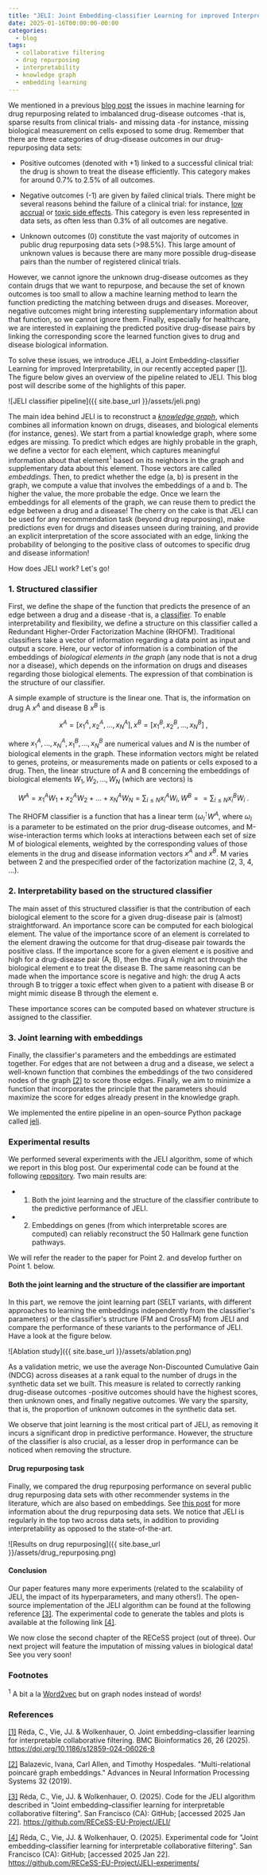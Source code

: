 ```yaml
---
title: "JELI: Joint Embedding-classifier Learning for improved Interpretability"
date: 2025-01-16T00:00:00-00:00
categories:
  - blog
tags:
  - collaborative filtering
  - drug repurposing
  - interpretability
  - knowledge graph
  - embedding learning
---
```


We mentioned in a previous [blog post](https://recess-eu-project.github.io/blog/collaborative-filtering-benchmark/) the issues in machine learning for drug repurposing related to imbalanced drug-disease outcomes -that is, sparse results from clinical trials- and missing data -for instance, missing biological measurement on cells exposed to some drug. Remember that there are three categories of drug-disease outcomes in our drug-repurposing data sets:

- Positive outcomes (denoted with +1) linked to a successful clinical trial: the drug is shown to treat the disease efficiently. This category makes for around 0.7% to 2.5% of all outcomes.

- Negative outcomes (-1) are given by failed clinical trials. There might be several reasons behind the failure of a clinical trial: for instance, [low accrual](https://pmc.ncbi.nlm.nih.gov/articles/PMC5964887/) or [toxic side effects](https://en.wikipedia.org/wiki/Adverse_effect). This category is even less represented in data sets, as often less than 0.3% of all outcomes are negative.

- Unknown outcomes (0) constitute the vast majority of outcomes in public drug repurposing data sets (>98.5%). This large amount of unknown values is because there are many more possible drug-disease pairs than the number of registered clinical trials.

However, we cannot ignore the unknown drug-disease outcomes as they contain drugs that we want to repurpose, and because the set of known outcomes is too small to allow a machine learning method to learn the function predicting the matching between drugs and diseases. Moreover, negative outcomes might bring interesting supplementary information about that function, so we cannot ignore them. Finally, especially for healthcare, we are interested in explaining the predicted positive drug-disease pairs by linking the corresponding score the learned function gives to drug and disease biological information.

To solve these issues, we introduce JELI, a Joint Embedding-classifier Learning for improved Interpretability, in our recently accepted paper [[1]](https://hal.science/hal-04625183/). The figure below gives an overview of the pipeline related to JELI. This blog post will describe some of the highlights of this paper.

![JELI classifier pipeline]({{ site.base_url }}/assets/jeli.png)

The main idea behind JELI is to reconstruct a [*knowledge graph*](https://en.wikipedia.org/wiki/Knowledge_graph), which combines all information known on drugs, diseases, and biological elements (for instance, genes). We start from a partial knowledge graph, where some edges are missing. To predict which edges are highly probable in the graph, we define a vector for each element, which captures meaningful information about that element$^1$ based on its neighbors in the graph and supplementary data about this element. Those vectors are called *embeddings*. Then, to predict whether the edge (a, b) is present in the graph, we compute a value that involves the embeddings of a and b. The higher the value, the more probable the edge. Once we learn the embeddings for all elements of the graph, we can reuse them to predict the edge between a drug and a disease! The cherry on the cake is that JELI can be used for any recommendation task (beyond drug repurposing), make predictions even for drugs and diseases unseen during training, and provide an explicit interpretation of the score associated with an edge, linking the probability of belonging to the positive class of outcomes to specific drug and disease information!

How does JELI work? Let's go!

### 1. Structured classifier

First, we define the shape of the function that predicts the presence of an edge between a drug and a disease -that is, a [classifier](https://en.wikipedia.org/wiki/Classification_rule). To enable interpretability and flexibility, we define a structure on this classifier called a Redundant Higher-Order Factorization Machine (RHOFM). Traditional classifiers take a vector of information regarding a data point as input and output a score. Here, our vector of information is a combination of the embeddings of *biological elements in the graph* (any node that is not a drug nor a disease), which depends on the information on drugs and diseases regarding those biological elements. The expression of that combination is the structure of our classifier. 

A simple example of structure is the linear one. That is, the information on drug A $x^A$ and disease B $x^B$ is

$$x^A = [x^A_1, x^A_2, ..., x^A_N] , x^B = [x^B_1, x^B_2, ..., x^B_N]\;,$$

where $x^A_1, ..., x^A_N, x^B_1, ..., x^B_N$ are numerical values and $N$ is the number of biological elements in the graph. These information vectors might be related to genes, proteins, or measurements made on patients or cells exposed to a drug. Then, the linear structure of A and B concerning the embeddings of biological elements $W_1, W_2, ..., W_N$ (which are vectors) is

$$W^A = x^A_1 W_1 + x^A_2 W_2 + ... + x^A_N W_N = \sum_{i \leq N} x^A_i W_i , W^B = = \sum_{i \leq N} x^B_i W_i\;.$$

The RHOFM classifier is a function that has a linear term ($\omega_l^\intercal W^A$, where $\omega_l$ is a parameter to be estimated on the prior drug-disease outcomes, and M-wise-interaction terms which looks at interactions between each set of size M of biological elements, weighted by the corresponding values of those elements in the drug and disease information vectors $x^A$ and $x^B$. M varies between 2 and the prespecified order of the factorization machine (2, 3, 4, ...).

### 2. Interpretability based on the structured classifier

The main asset of this structured classifier is that the contribution of each biological element to the score for a given drug-disease pair is (almost) straightforward. An importance score can be computed for each biological element. The value of the importance score of an element is correlated to the element drawing the outcome for that drug-disease pair towards the positive class. If the importance score for a given element e is positive and high for a drug-disease pair (A, B), then the drug A might act through the biological element e to treat the disease B. The same reasoning can be made when the importance score is negative and high: the drug A acts through B to trigger a toxic effect when given to a patient with disease B or might mimic disease B through the element e.

These importance scores can be computed based on whatever structure is assigned to the classifier. 

### 3. Joint learning with embeddings

Finally, the classifier's parameters and the embeddings are estimated together. For edges that are not between a drug and a disease, we select a well-known function that combines the embeddings of the two considered nodes of the graph [[2]](https://proceedings.neurips.cc/paper/2019/hash/f8b932c70d0b2e6bf071729a4fa68dfc-Abstract.html) to score those edges. Finally, we aim to minimize a function that incorporates the principle that the parameters should maximize the score for edges already present in the knowledge graph.

We implemented the entire pipeline in an open-source Python package called [jeli](https://pypi.org/project/jeli/).

### Experimental results

We performed several experiments with the JELI algorithm, some of which we report in this blog post. Our experimental code can be found at the following [repository](https://github.com/recess-eu-project/JELI-experiments). Two main results are:

- 1. Both the joint learning and the structure of the classifier contribute to the predictive performance of JELI.

- 2. Embeddings on genes (from which interpretable scores are computed) can reliably reconstruct the 50 Hallmark gene function pathways.

We will refer the reader to the paper for Point 2. and develop further on Point 1. below.

#### Both the joint learning and the structure of the classifier are important

In this part, we remove the joint learning part (SELT variants, with different approaches to learning the embeddings independently from the classifier's parameters) or the classifier's structure (FM and CrossFM) from JELI and compare the performance of these variants to the performance of JELI. Have a look at the figure below.

![Ablation study]({{ site.base_url }}/assets/ablation.png)

As a validation metric, we use the average Non-Discounted Cumulative Gain (NDCG) across diseases at a rank equal to the number of drugs in the synthetic data set we built. This measure is related to correctly ranking drug-disease outcomes -positive outcomes should have the highest scores, then unknown ones, and finally negative outcomes. We vary the sparsity, that is, the proportion of unknown outcomes in the synthetic data set. 

We observe that joint learning is the most critical part of JELI, as removing it incurs a significant drop in predictive performance. However, the structure of the classifier is also crucial, as a lesser drop in performance can be noticed when removing the structure.

#### Drug repurposing task

Finally, we compared the drug repurposing performance on several public drug repurposing data sets with other recommender systems in the literature, which are also based on embeddings. See [this post](https://recess-eu-project.github.io/blog/publication-of-new-drug-repurposing-datasets/) for more information about the drug repurposing data sets. We notice that JELI is regularly in the top two across data sets, in addition to providing interpretability as opposed to the state-of-the-art.

![Results on drug repurposing]({{ site.base_url }}/assets/drug_repurposing.png)

#### Conclusion

Our paper features many more experiments (related to the scalability of JELI, the impact of its hyperparameters, and many others!). The open-source implementation of the JELI algorithm can be found at the following reference [[3]](https://github.com/RECeSS-EU-Project/JELI/). The experimental code to generate the tables and plots is available at the following link [[4]](https://github.com/RECeSS-EU-Project/JELI-experiments/).

We now close the second chapter of the RECeSS project (out of three). Our next project will feature the imputation of missing values in biological data! See you very soon!

### Footnotes 

$^1$ A bit a la [Word2vec](https://en.wikipedia.org/wiki/Word2vec) but on graph nodes instead of words!

### References

[[1]](https://doi.org/10.1186/s12859-024-06026-8) Réda, C., Vie, JJ. & Wolkenhauer, O. Joint embedding–classifier learning for interpretable collaborative filtering. BMC Bioinformatics 26, 26 (2025). https://doi.org/10.1186/s12859-024-06026-8

[[2]](https://proceedings.neurips.cc/paper/2019/hash/f8b932c70d0b2e6bf071729a4fa68dfc-Abstract.html) Balazevic, Ivana, Carl Allen, and Timothy Hospedales. "Multi-relational poincaré graph embeddings." Advances in Neural Information Processing Systems 32 (2019).

[[3]](https://github.com/RECeSS-EU-Project/JELI/) Réda, C., Vie, JJ. & Wolkenhauer, O. (2025). Code for the JELI algorithm described in "Joint embedding–classifier learning for interpretable collaborative filtering". San Francisco (CA): GitHub; [accessed 2025 Jan 22]. https://github.com/RECeSS-EU-Project/JELI/

[[4]](https://github.com/RECeSS-EU-Project/JELI-experiments/) Réda, C., Vie, JJ. & Wolkenhauer, O. (2025). Experimental code for "Joint embedding–classifier learning for interpretable collaborative filtering". San Francisco (CA): GitHub; [accessed 2025 Jan 22]. https://github.com/RECeSS-EU-Project/JELI-experiments/
